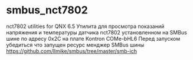 # smbus_nct7802
nct7802  utilities for QNX 6.5
Утилита для просмотра показаний напряжения и температуры датчика nct7802 установленном на SMBus шине по адресу 0х2С 
на плате Kontron COMe-bHL6
Перед запуском убедиться что запущен ресурс менджер SMBus шины https://github.com/llmike/smbus/tree/master/smb-ich
